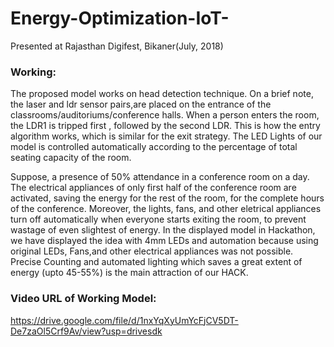 # Energy-Optimization-IoT-
Presented at Rajasthan Digifest, Bikaner(July, 2018)

### Working: ###
The proposed model works on head detection technique. On a brief note, the laser and ldr sensor pairs,are placed on the entrance of the classrooms/auditoriums/conference halls. When a person enters the room, the LDR1 is tripped first , followed by the second LDR. This is how the entry algorithm works, which is similar for the exit strategy. The LED Lights of our model is controlled automatically according to the percentage of total seating capacity of the room. 

Suppose, a presence of 50% attendance in a conference room on a day. The electrical appliances of only first half of the conference room are activated, saving the energy for the rest of the room, for the complete hours of the conference.
Moreover, the lights, fans, and other eletrical appliances turn off automatically when everyone starts exiting the room, to prevent wastage of even slightest of energy. In the displayed model in Hackathon, we have displayed the idea with 4mm LEDs and automation because using original LEDs, Fans,and other electrical appliances was not possible. Precise Counting and automated lighting which saves a great extent of energy (upto 45-55%) is the main attraction of our HACK.

### Video URL of Working Model: ###
https://drive.google.com/file/d/1nxYqXyUmYcFjCV5DT-De7zaOl5Crf9Av/view?usp=drivesdk




